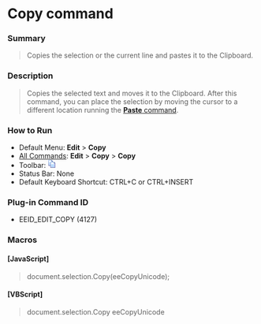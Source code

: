 # Copy command

### Summary

> Copies the selection or the current line and pastes it to the Clipboard.

### Description

> Copies the selected text and moves it to the Clipboard. After this command, you can place the selection by moving the cursor to a different location running the [**Paste** command](edit_paste).

### How to Run

- Default Menu: **Edit** \> **Copy**
- [All Commands](../tools/all_commands): **Edit** \> **Copy**
\> **Copy**
- Toolbar: ![](../../images/copy.gif)
- Status Bar: None
- Default Keyboard Shortcut: CTRL+C or CTRL+INSERT

### Plug-in Command ID

- EEID\_EDIT\_COPY (4127)

### Macros

#### \[JavaScript\]

> document.selection.Copy(eeCopyUnicode);

#### \[VBScript\]

> document.selection.Copy eeCopyUnicode
